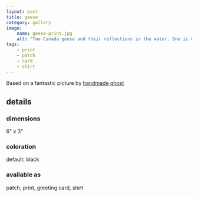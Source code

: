 ```yaml
---
layout: post
title: geese
category: gallery
image: 
    name: geese-print.jpg
    alt: "Two Canada geese and their reflections in the water. One is calmly swimming away, while the over leans over and HONKS!"
tags:
    - print
    - patch
    - card
    - shirt
---
```


Based on a fantastic picture by [handmade ghost](https://mstdn.games/@handmade_ghost)

## details

### dimensions

6" x 3"

### coloration

default: black

### available as

patch, print, greeting card, shirt
